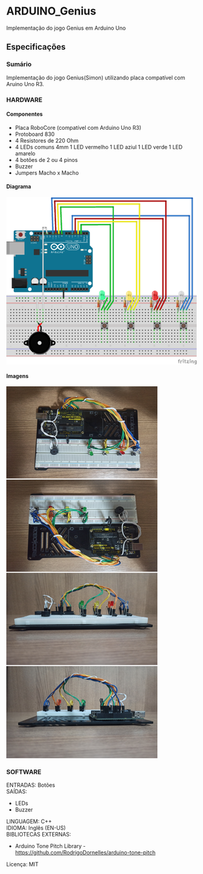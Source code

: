 # ARDUINO_Genius
Implementação do jogo Genius em Arduino Uno

## Especificações

### Sumário
Implementação do jogo Genius(Simon) utilizando placa compatível com Aruino Uno R3.

### HARDWARE

#### Componentes
* Placa RoboCore (compatível com Arduino Uno R3)
* Protoboard 830
* 4 Resistores de 220 Ohm
* 4 LEDs comuns 4mm
	1 LED vermelho
	1 LED aziul
	1 LED verde
	1 LED amarelo 
* 4 botões de 2 ou 4 pinos
* Buzzer
* Jumpers Macho x Macho

#### Diagrama

![Diagrama Circuito](img/diagrama0.png)

#### Imagens


<img src="img/prototipo0.png" alt="Foto Protótipo" width="400" height="243"> <img src="img/prototipo1.png" alt="Foto Protótipo" width="400" height="243"> 
</br>
<img src="img/prototipo2.png" alt="Foto Protótipo" width="400" height="243"> <img src="img/prototipo3.png" alt="Foto Protótipo" width="400" height="243">

### SOFTWARE

ENTRADAS: Botões</br>
SAÍDAS:
* LEDs
* Buzzer

LINGUAGEM: C++</br>
IDIOMA: Inglês (EN-US)</br>
BIBLIOTECAS EXTERNAS:
  * Arduino Tone Pitch Library - https://github.com/RodrigoDornelles/arduino-tone-pitch
  
Licença: MIT
